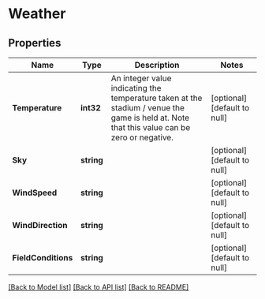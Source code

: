 # Weather

## Properties
Name | Type | Description | Notes
------------ | ------------- | ------------- | -------------
**Temperature** | **int32** | An integer value indicating the temperature taken at the stadium / venue the game is held at. Note that this value can be zero or negative.  | [optional] [default to null]
**Sky** | **string** |  | [optional] [default to null]
**WindSpeed** | **string** |  | [optional] [default to null]
**WindDirection** | **string** |  | [optional] [default to null]
**FieldConditions** | **string** |  | [optional] [default to null]

[[Back to Model list]](../README.md#documentation-for-models) [[Back to API list]](../README.md#documentation-for-api-endpoints) [[Back to README]](../README.md)


